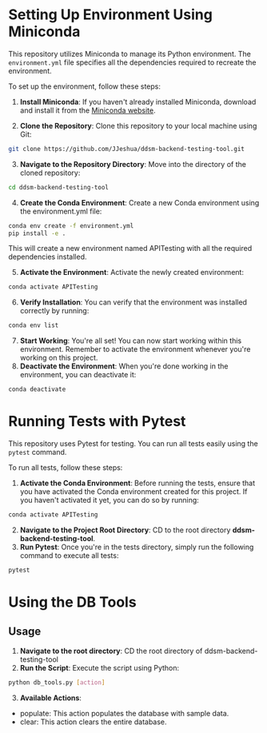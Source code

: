 # Setting Up Environment Using Miniconda

This repository utilizes Miniconda to manage its Python environment. The `environment.yml` file specifies all the dependencies required to recreate the environment.

To set up the environment, follow these steps:

1. **Install Miniconda**: If you haven't already installed Miniconda, download and install it from the [Miniconda website](https://docs.conda.io/en/latest/miniconda.html).

2. **Clone the Repository**: Clone this repository to your local machine using Git:
```bash
git clone https://github.com/JJeshua/ddsm-backend-testing-tool.git
```
3. **Navigate to the Repository Directory**: Move into the directory of the cloned repository:
```bash
cd ddsm-backend-testing-tool
```
4. **Create the Conda Environment**: Create a new Conda environment using the environment.yml file:
```bash
conda env create -f environment.yml
pip install -e .
```
This will create a new environment named APITesting with all the required dependencies installed.

5. **Activate the Environment**: Activate the newly created environment:
```bash
conda activate APITesting
```
6. **Verify Installation**: You can verify that the environment was installed correctly by running:
```bash
conda env list
```
7. **Start Working**: You're all set! You can now start working within this environment. Remember to activate the environment whenever you're working on this project.
8. **Deactivate the Environment**: When you're done working in the environment, you can deactivate it:
```bash
conda deactivate
```
# Running Tests with Pytest

This repository uses Pytest for testing. You can run all tests easily using the `pytest` command.

To run all tests, follow these steps:

1. **Activate the Conda Environment**: Before running the tests, ensure that you have activated the Conda environment created for this project. If you haven't activated it yet, you can do so by running:
```bash
conda activate APITesting
```
2. **Navigate to the Project Root Directory**: CD to the root directory **ddsm-backend-testing-tool**.
3. **Run Pytest**: Once you're in the tests directory, simply run the following command to execute all tests:
  ```bash
  pytest
  ```
# Using the DB Tools
## Usage
1. **Navigate to the root directory**: CD the root directory of ddsm-backend-testing-tool
2. **Run the Script**: Execute the script using Python:
```bash
python db_tools.py [action]
```
3. **Available Actions**:
* populate: This action populates the database with sample data.
* clear: This action clears the entire database.
